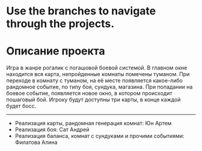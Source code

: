 # Use the branches to navigate through the projects.

# Описание проекта #
Игра в жанре рогалик с погашовой боевой системой. 
В главном окне находится вся карта, непройденные комнаты помечены туманом. 
При переходе в комнату с туманом, на её месте появляется какое-либо рандомное событие, по типу боя, сундука, магазина. 
При попадании на боевое событие, появляется новое окно, в котором происходит пошаговый бой. 
Игроку будут доступны три карты, в конце каждой будет босс.

---

- Реализация карты, рандомная генерация комнат: Юн Артем
- Реализация боя: Сат Андрей
- Реализация баланса, комнат с сундуками и прочими событиями: Филатова Алина

